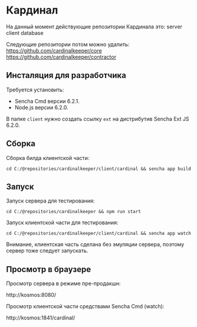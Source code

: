 
Кардинал
=========

На данный момент действующие репозитории Кардинала это:
server
client
database

Следующие репозитории потом можно удалить:
https://github.com/cardinalkeeper/core
https://github.com/cardinalkeeper/contractor

Инсталяция для разработчика
--------------------

Требуется установить:

- Sencha Cmd версии 6.2.1.
- Node.js версии 6.2.0.

В папке `client` нужно создать ссылку `ext` на дистрибутив Sencha Ext JS 6.2.0.


Сборка
------

Сборка билда клиентской части:

```
cd C:/@repositories/cardinalkeeper/client/cardinal && sencha app build
```



Запуск 
------

Запуск сервера для тестирования:

```
cd C:/@repositories/cardinalkeeper && npm run start  
```

Запуск клиентской части для тестирования:

```
cd C:/@repositories/cardinalkeeper/client/cardinal && sencha app watch
```

Внимание, клиентская часть сделана без эмуляции сервера, поэтому сервер тоже следует запускать.

Просмотр в браузере
-------------------

Просмотр сервера в режиме пре-продакшн:

http://kosmos:8080/

Просмотр клиентской части средствами Sencha Cmd (watch):

http://kosmos:1841/cardinal/